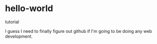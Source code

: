 # hello-world
tutorial

I guess I need to finally figure out github if I'm going to be doing any web development. 

